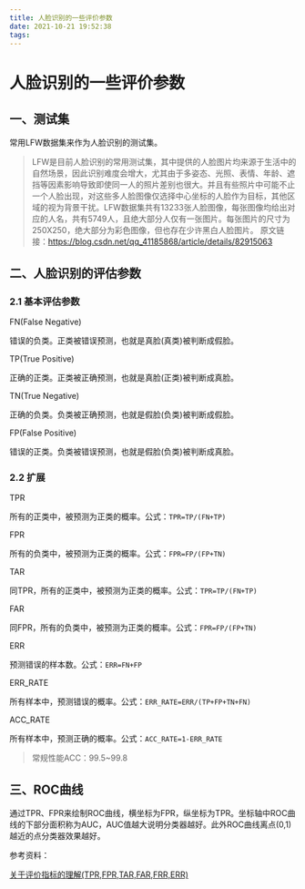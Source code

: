 ```yaml
---
title: 人脸识别的一些评价参数
date: 2021-10-21 19:52:38
tags:
---
```


# 人脸识别的一些评价参数

## 一、测试集

常用LFW数据集来作为人脸识别的测试集。

>LFW是目前人脸识别的常用测试集，其中提供的人脸图片均来源于生活中的自然场景，因此识别难度会增大，尤其由于多姿态、光照、表情、年龄、遮挡等因素影响导致即使同一人的照片差别也很大。并且有些照片中可能不止一个人脸出现，对这些多人脸图像仅选择中心坐标的人脸作为目标，其他区域的视为背景干扰。LFW数据集共有13233张人脸图像，每张图像均给出对应的人名，共有5749人，且绝大部分人仅有一张图片。每张图片的尺寸为250X250，绝大部分为彩色图像，但也存在少许黑白人脸图片。
>原文链接：https://blog.csdn.net/qq_41185868/article/details/82915063

## 二、人脸识别的评估参数

### 2.1 基本评估参数

FN(False Negative)

错误的负类。正类被错误预测，也就是真脸(真类)被判断成假脸。

TP(True Positive)

正确的正类。正类被正确预测，也就是真脸(正类)被判断成真脸。

TN(True Negative)

正确的负类。负类被正确预测，也就是假脸(负类)被判断成假脸。

FP(False Positive)

错误的正类。负类被错误预测，也就是假脸(负类)被判断成真脸。

### 2.2 扩展

TPR

所有的正类中，被预测为正类的概率。公式：`TPR=TP/(FN+TP)`

FPR

所有的负类中，被预测为正类的概率。公式：`FPR=FP/(FP+TN)`

TAR

同TPR，所有的正类中，被预测为正类的概率。公式：`TPR=TP/(FN+TP)`

FAR

同FPR，所有的负类中，被预测为正类的概率。公式：`FPR=FP/(FP+TN)`

ERR

预测错误的样本数。公式：`ERR=FN+FP`

ERR_RATE

所有样本中，预测错误的概率。公式：`ERR_RATE=ERR/(TP+FP+TN+FN)`

ACC_RATE

所有样本中，预测正确的概率。公式：`ACC_RATE=1-ERR_RATE`

> 常规性能ACC：99.5~99.8

## 三、ROC曲线

​	通过TPR、FPR来绘制ROC曲线，横坐标为FPR，纵坐标为TPR。坐标轴中ROC曲线的下部分面积称为AUC，AUC值越大说明分类器越好。此外ROC曲线离点(0,1)越近的点分类器效果越好。



参考资料：

[关于评价指标的理解(TPR,FPR,TAR,FAR,FRR,ERR)](https://blog.csdn.net/xiaomifanhxx/article/details/104274658)

